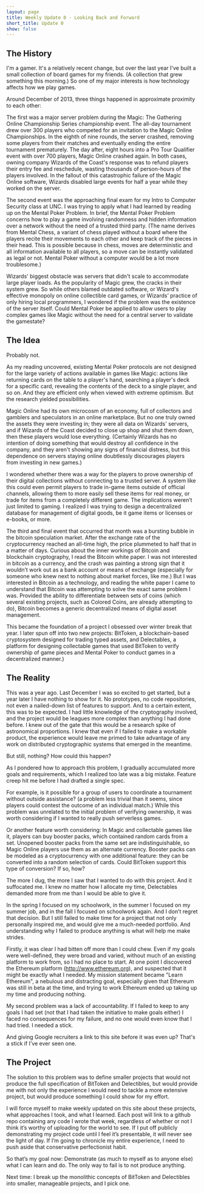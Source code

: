 ```yaml
---
layout: page
title: Weekly Update 0 - Looking Back and Forward
short_title: Update 0
show: false
---
```



The History
-----------

I'm a gamer. It's a relatively recent change, but over the last year I've built a small collection of board games for my friends. (A collection that grew something this morning.) So one of my major interests is how technology affects how we play games.

Around December of 2013, three things happened in approximate proximity to each other:

The first was a major server problem during the Magic: The Gathering Online Championship Series championship event. The all-day tournament drew over 300 players who competed for an invitation to the Magic Online Championships. In the eighth of nine rounds, the server crashed, removing some players from their matches and eventually ending the entire tournament prematurely. The day after, eight hours into a Pro Tour Qualifier event with over 700 players, Magic Online crashed again. In both cases, owning company Wizards of the Coast's response was to refund players their entry fee and reschedule, wasting thousands of person-hours of the players involved. In the fallout of this catastrophic failure of the Magic Online software, Wizards disabled large events for half a year while they worked on the server.

The second event was the approaching final exam for my Intro to Computer Security class at UNC. I was trying to apply what I had learned by reading up on the Mental Poker Problem. In brief, the Mental Poker Problem concerns how to play a game involving randomness and hidden information over a network without the need of a trusted third party. (The name derives from Mental Chess, a variant of chess played without a board where the players recite their movements to each other and keep track of the pieces in their head. This is possible because in chess, moves are deterministic and all information available to all players, so a move can be instantly validated as legal or not. Mental Poker without a computer would be a lot more troublesome.)

Wizards' biggest obstacle was servers that didn't scale to accommodate large player loads. As the popularity of Magic grew, the cracks in their system grew. So while others blamed outdated software, or Wizard's effective monopoly on online collectible card games, or Wizards’ practice of only hiring local programmers, I wondered if the problem was the existence of the server itself. Could Mental Poker be applied to allow users to play complex games like Magic without the need for a central server to validate the gamestate?

The Idea
--------

Probably not.

As my reading uncovered, existing Mental Poker protocols are not designed for the large variety of actions available in games like Magic: actions like returning cards on the table to a player's hand, searching a player's deck for a specific card, revealing the contents of the deck to a single player, and so on. And they are efficient only when viewed with extreme optimism. But the research yielded possibilities.

Magic Online had its own microcosm of an economy, full of collectors and gamblers and speculators in an online marketplace. But no one truly owned the assets they were investing in; they were all data on Wizards' servers, and if Wizards of the Coast decided to close up shop and shut them down, then these players would lose everything. (Certainly Wizards has no intention of doing something that would destroy all confidence in the company, and they aren't showing any signs of financial distress, but this dependence on servers staying online doubtlessly discourages players from investing in new games.)

I wondered whether there was a way for the players to prove ownership of their digital collections without connecting to a trusted server.  A system like this could even permit players to trade in-game items outside of official channels, allowing them to more easily sell these items for real money, or trade for items from a completely different game. The implications weren’t just limited to gaming. I realized I was trying to design a decentralized database for management of digital goods, be it game items or licenses or e-books, or more.

The third and final event that occurred that month was a bursting bubble in the bitcoin speculation market. After the exchange rate of the cryptocurrency reached an all-time high, the price plummeted to half that in a matter of days. Curious about the inner workings of Bitcoin and blockchain cryptography, I read the Bitcoin white paper.  I was not interested in bitcoin as a currency, and the crash was painting a strong sign that it wouldn’t work out as a bank account or means of exchange (especially for someone who knew next to nothing about market forces, like me.)  But I was interested in Bitcoin as a technology, and reading the white paper I came to understand that Bitcoin was attempting to solve the exact same problem I was. Provided the ability to differentiate between sets of coins (which several existing projects, such as Colored Coins, are already attempting to do), Bitcoin becomes a generic decentralized means of digital asset management. 

This became the foundation of a project I obsessed over winter break that year. I later spun off into two new projects: BitToken, a blockchain-based cryptosystem designed for trading typed assets, and Delectables, a platform for designing collectable games that used BitToken to verify ownership of game pieces and Mental Poker to conduct games in a decentralized manner.)

The Reality
-----------

This was a year ago. Last December I was so excited to get started, but a year later I have nothing to show for it. No prototypes, no code repositories, not even a nailed-down list of features to support. And to a certain extent, this was to be expected. I had little knowledge of the cryptography involved, and the project would be leagues more complex than anything I had done before. I knew out of the gate that this would be a research spike of astronomical proportions. I knew that even if I failed to make a workable product, the experience would leave me primed to take advantage of any work on distributed cryptographic systems that emerged in the meantime.

But still, nothing? How could this happen?

As I pondered how to approach this problem, I gradually accumulated more goals and requirements, which I realized too late was a big mistake. Feature creep hit me before I had drafted a single spec.

For example, is it possible for a group of users to coordinate a tournament without outside assistance? (a problem less trivial than it seems, since players could contest the outcome of an individual match.) While this problem was unrelated to the initial problem of verifying ownership, it was worth considering if I wanted to really push serverless games.

Or another feature worth considering: In Magic and collectable games like it, players can buy booster packs, which contained random cards from a set. Unopened booster packs from the same set are indistinguishable, so Magic Online players use them as an alternate currency. Booster packs can be modeled as a cryptocurrency with one additional feature: they can be converted into a random selection of cards. Could BitToken support this type of conversion? If so, how?

The more I dug, the more I saw that I wanted to do with this project. And it suffocated me. I knew no matter how I allocate my time, Delectables demanded more from me than I would be able to give it.

In the spring I focused on my schoolwork, in the summer I focused on my summer job, and in the fall I focused on schoolwork again. And I don’t regret that decision. But I still failed to make time for a project that not only personally inspired me, and would give me a much-needed portfolio. And understanding why I failed to produce anything is what will help me make strides.

Firstly, it was clear I had bitten off more than I could chew. Even if my goals were well-defined, they were broad and varied, without much of an existing platform to work from, so I had no place to start. At one point I discovered the Ethereum platform (http://www.ethereum.org), and suspected that it might be exactly what I needed.  My mission statement became "Learn Ethereum", a nebulous and distracting goal, especially given that Ethereum was still in beta at the time, and trying to work Ethereum ended up taking up my time and producing nothing.

My second problem was a lack of accountability. If I failed to keep to any goals I had set (not that I had taken the initiative to make goals either) I faced no consequences for my failure, and no one would even know that I had tried. I needed a stick.

And giving Google recruiters a link to this site before it was even up? That's a stick if I’ve ever seen one.


The Project
-----------

The solution to this problem was to define smaller projects that would not produce the full specification of BitToken and Delectibles, but would provide me with not only the experience I would need to tackle a more extensive project, but would produce something I could show for my effort.

I will force myself to make weekly updated on this site about these projects, what approaches I took, and what I learned. Each post will link to a github repo containing any code I wrote that week, regardless of whether or not I think it’s worthy of uploading for the world to see. If I put off publicly demonstrating my project code until I feel it’s presentable, it will never see the light of day. If I’m going to chronicle my entire experience, I need to push aside that conservative perfectionist habit.

So that’s my goal now: Demonstrate (as much to myself as to anyone else) what I can learn and do. The only way to fail is to not produce anything.

Next time: I break up the monolithic concepts of BitToken and Delectibles into smaller, manageable projects, and I pick one.
